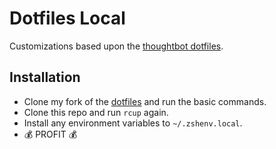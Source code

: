 # Dotfiles Local

Customizations based upon the [thoughtbot dotfiles](https://github.com/thoughtbot/dotfiles).

## Installation

- Clone my fork of the [dotfiles](https://github.com/GimliLongBow/dotfiles) and run the basic commands.
- Clone this repo and run `rcup` again.
- Install any environment variables to `~/.zshenv.local`.
- :moneybag: PROFIT :moneybag:
